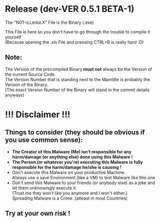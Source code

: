 # Release (dev-VER 0.5.1 BETA-1)
The "N0T-iLLerka.X" File is the Binary (.exe)

This File is here so you don't have to go through the trouble to compile it yourself\
(Because opening the .sln File and pressing CTRL+B is really hard :D)

## Note:

The Version of the precompiled Binary **must not** always be the Version of the current Source Code.\
The Version Number that is standing next to the Maintitle is probably the Version of the Binary.\
(The exact Version Number of the Binary will stand in the commit details anyways)

# !!! Disclaimer !!!
## Things to consider (they should be obvious if you use common sense):

- **The Creator of this Malware (Me) isn't responsible for any harm/damage (or anything else) done using this Malware !**
- **The Person (or whatever you're) executing this Malware is fully responsible for the harm/damage he/she is causing !**
- Don't execute this Malware on your productive Machine.\
  Always use a save Environment (like a VM) to test Malware like this one.
- Don't send this Malware to your friends (or anybody else) as a joke and let them unknowingly execute it.\
  (Trust me they won't like you anymore and I won't either.)\
  Spreading Malware is a Crime. (atleast in most Countries)
  
## **Try at your own risk !**
